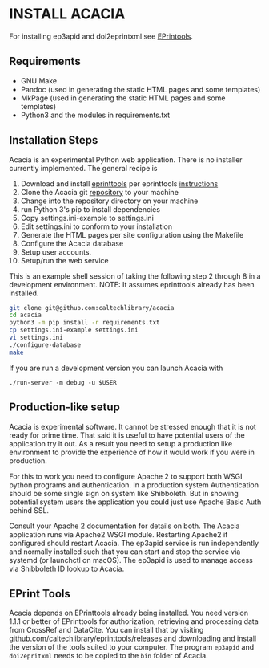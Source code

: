 INSTALL ACACIA
==============

For installing ep3apid and doi2eprintxml see [EPrintools](https://github.com/caltechlibrary/eprinttools).

Requirements
------------

- GNU Make
- Pandoc (used in generating the static HTML pages and some templates)
- MkPage (used in generating the static HTML pages and some templates)
- Python3 and the modules in requirements.txt

Installation Steps
------------------

Acacia is an experimental Python web application.  There is no installer
currently implemented. The general recipe is

1. Download and install [eprinttools](https://github.com/caltechlibrary/eprinttools/releases) per eprinttools [instructions](https://github.com/caltechlibrary/eprinttools/blob/main/INSTALL.md)
2. Clone the Acacia git [repository](https://github.com/caltechlibrary/acacia) to your machine
3. Change into the repository directory on your machine
4. run Python 3's pip to install dependencies
5. Copy settings.ini-example to settings.ini
6. Edit settings.ini to conform to your installation
7. Generate the HTML pages per site configuration using the Makefile
8. Configure the Acacia database
9. Setup user accounts.
10. Setup/run the web service

This is an example shell session of taking the following step 2 through
8 in a development environment.  NOTE: It assumes eprinttools already
has been installed.

```bash
git clone git@github.com:caltechlibrary/acacia
cd acacia
python3 -m pip install -r requirements.txt
cp settings.ini-example settings.ini
vi settings.ini
./configure-database
make
```

If you are run a development version you can launch Acacia with

```
./run-server -m debug -u $USER
```


Production-like setup
---------------------

Acacia is experimental software. It cannot be stressed enough that it
is not ready for prime time. That said it is useful to have potential
users of the application try it out. As a result you need to setup a
production like environment to provide the experience of how it would
work if you were in production.

For this to work you need to configure Apache 2 to support both WSGI
python programs and authentication. In a production system Authentication
should be some single sign on system like Shibboleth. But in showing
potential system users the application you could just use Apache Basic Auth
behind SSL.

Consult your Apache 2 documentation for details on both. The Acacia application runs via Apache2 WSGI module. Restarting Apache2 if configured should restart Acacia.  The ep3apid service is run independently and normally installed such that you can start and stop the service via systemd (or launchctl on macOS). The ep3apid is used to manage access via Shibboleth ID lookup to Acacia.


EPrint Tools
------------

Acacia depends on EPrinttools already being installed.
You need version 1.1.1 or better of EPrinttools for authorization,
retrieving and processing data from CrossRef and DataCite. You can install
that by visiting [github.com/caltechlibrary/eprinttools/releases](https://github.com/caltechlibrary/eprinttools/releases) and downloading
and install the version of the tools suited to your computer.
The program `ep3apid` and `doi2epritxml` needs to be copied to the 
`bin` folder of Acacia.


